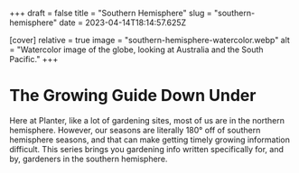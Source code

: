 +++
draft = false
title = "Southern Hemisphere"
slug = "southern-hemisphere"
date = 2023-04-14T18:14:57.625Z


[cover]
relative = true
image = "southern-hemisphere-watercolor.webp"
alt = "Watercolor image of the globe, looking at Australia and the South Pacific."
+++

# The Growing Guide Down Under

Here at Planter, like a lot of gardening sites, most of us are in the northern hemisphere. However, our seasons are literally 180° off of southern hemisphere seasons, and that can make getting timely growing information difficult. This series brings you gardening info written specifically for, and by, gardeners in the southern hemisphere.
